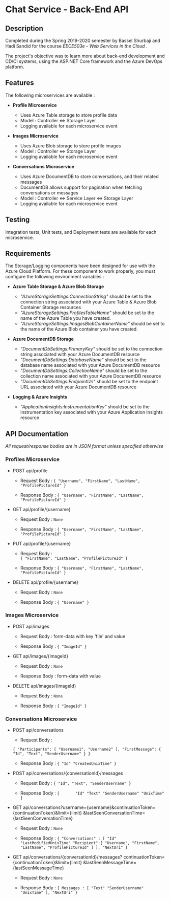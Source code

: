 # Chat Service - Back-End API

## Description

Completed during the Spring 2019-2020 semester by Bassel Shurbaji and Hadi Sandid for the course _EECE503e - Web Services in the Cloud_ .

The project's objective was to learn more about back-end development and CD/CI systems, using the ASP.NET Core framework and the Azure DevOps platform.

## Features

The following microservices are available :

- **Profile Microservice**

   - Uses Azure Table storage to store profile data
   - Model : Controller <=> Storage Layer
   - Logging available for each microservice event

- **Images Microservice**

   - Uses Azure Blob storage to store profile images
   - Model : Controller <=> Storage Layer
   - Logging available for each microservice event

- **Conversations Microservice**

   - Uses Azure DocumentDB to store conversations, and their related messages
   - DocumentDB allows support for pagination when fetching conversations or messages
   - Model : Controller <=> Service Layer <=> Storage Layer
   - Logging available for each microservice event

## Testing

Integration tests, Unit tests, and Deployment tests are available for each microservice.

## Requirements

The Storage/Logging components have been designed for use with the Azure Cloud Platform. For these component to work properly, you must configure the following environment variables :

- **Azure Table Storage & Azure Blob Storage**

    - _"AzureStorageSettings:ConnectionString"_ should be set to the connection string associated with your Azure Table & Azure Blob Container Storage resources
    - _"AzureStorageSettings:ProfilesTableName"_ should be set to the name of the Azure Table you have created.
    - _"AzureStorageSettings:ImagesBlobContainerName"_ should be set to the name of the Azure Blob container you have created.

- **Azure DocumentDB Storage**

    - _"DocumentDbSettings:PrimaryKey"_ should be set to the connection string associated with your Azure DocumentDB resource
    - _"DocumentDbSettings:DatabaseName"_ should be set to the database name associated with your Azure DocumentDB resource
    - _"DocumentDbSettings:CollectionName"_ should be set to the collection name associated with your Azure DocumentDB resource
    - _"DocumentDbSettings:EndpointUrl"_ should be set to the endpoint URL associated with your Azure DocumentDB resource

- **Logging & Azure Insights**

    - _"ApplicationInsights:InstrumentationKey"_ should be set to the instrumentation key associated with your Azure Application Insights resource
    
## API Documentation

_All request/response bodies are in JSON format unless specified otherwise_

### Profiles Microservice

- POST api/profile

   - Request Body :
`{
"Username",
"FirstName",
"LastName",
"ProfilePictureId"
}`

   - Response Body :
 `{
 "Username",
 "FirstName",
 "LastName",
 "ProfilePictureId"
 }`

- GET api/profile/{username}

   - Request Body : `None`

   - Response Body :
 `{
 "Username",
 "FirstName",
 "LastName",
 "ProfilePictureId"
 }`

- PUT api/profile/{username}

   - Request Body :   
`{
"FirstName",
"LastName",
"ProfilePictureId"
}`

   - Response Body :
 `{
 "Username",
 "FirstName",
 "LastName",
 "ProfilePictureId"
 }`

- DELETE api/profile/{username}

   - Request Body : `None`

   - Response Body :
`{
"Username"
}`

### Images Microservice

- POST api/images

   - Request Body : form-data with key 'file' and value <Photo>

   - Response Body :
`{
    "ImageId"
}`
- GET api/images/{imageId}

   - Request Body : `None`

   - Response Body : form-data with value <Photo>

- DELETE api/images/{imageId}

   - Request Body : `None`

   - Response Body :
 `{
     "ImageId"
 }`

### Conversations Microservice

- POST api/conversations

   - Request Body :

  `{
    "Participants": [
        "Username1",
        "Username2"
    ],
    "FirstMessage": {
        "Id",
        "Text",
        "SenderUsername"
    }
}`

   - Response Body :
 `{
 	"Id"
 	"CreatedUnixTime"
 }`

- POST api/conversations/{conversationId}/messages

   - Request Body :
`{
"Id",
"Text",
"SenderUsername"
}`

   - Response Body :
`{      
  "Id"
  "Text"
  "SenderUsername"
  "UnixTime"
}`

- GET api/conversations?username={username}&continuationToken={continuationToken}&limit={limit}
&lastSeenConversationTime={lastSeenConversationTime}

   - Request Body : `None`

   - Response Body :
`{
 "Conversations" : [
 "Id"
 "LastModifiedUnixTime"
 "Recipient":[
 "Username",
  "FirstName",
  "LastName",
  "ProfilePictureId"
  ]
 ],
 "NextUri"
}`

- GET api/conversations/{conversationId}/messages? continuationToken={continuationToken}&limit={limit}
&lastSeenMessageTime={lastSeenMessageTime}

   - Request Body : `None`

   - Response Body :
`{
  Messages : [
  "Text"
  "SenderUsername"
  "UnixTime"
  ],
  "NextUri"
}`

